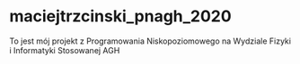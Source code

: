 # maciejtrzcinski_pnagh_2020

To jest mój projekt z Programowania Niskopoziomowego na Wydziale Fizyki i Informatyki Stosowanej AGH
